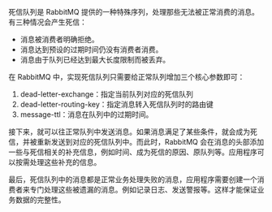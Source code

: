  死信队列是 RabbitMQ 提供的一种特殊序列，处理那些无法被正常消费的消息。有三种情况会产生死信：

+ 消息被消费者明确拒绝。
+ 消息达到预设的过期时间仍没有消费者消费。
+ 消息由于队列已经达到最大长度限制而被丢弃。

在 RabbitMQ 中，实现死信队列只需要给正常队列增加三个核心参数即可：

1. dead-letter-exchange：指定当前队列对应的死信队列
2. dead-letter-routing-key：指定消息转入死信队列时的路由键
3. message-ttl：消息在队列中的过期时间。

接下来，就可以往正常队列中发送消息。如果消息满足了某些条件，就会成为死信，并被重新发送到对应的死信队列中。而此时，RabbitMQ 会在消息的头部添加一些与死信相关的补充信息，例如时间、成为死信的原因、原队列等。应用程序可以按需处理这些补充的信息。

最后，死信队列中的消息都是正常业务处理失败的消息，应用程序需要创建一个消费者来专门处理这些被遗漏的消息。例如记录日志、发送警报等。这样才能保证业务数据的完整性。

